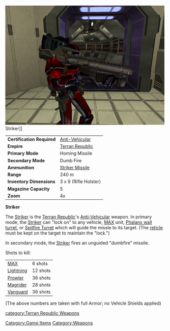 ![](images/PSScreenShot0332.jpg "fig:PSScreenShot0332.jpg") Striker\]\]

|                            |                                       |
| -------------------------- | ------------------------------------- |
| **Certification Required** | [Anti-Vehicular](../certifications/Anti-Vehicular.md)   |
| **Empire**                 | [Terran Republic](../etc/Terran_Republic.md) |
| **Primary Mode**           | Homing Missile                        |
| **Secondary Mode**         | Dumb Fire                             |
| **Ammunition**             | [Striker Missile](ammunition/Striker_Missile.md) |
| **Range**                  | 240 m                                 |
| **Inventory Dimensions**   | 3 x 9 (Rifle Holster)                 |
| **Magazine Capacity**      | 5                                     |
| **Zoom**                   | 4x                                    |

**Striker**

The [Striker](Striker.md) is the [Terran
Republic](../etc/Terran_Republic.md)'s
[Anti-Vehicular](../certifications/Anti-Vehicular.md) weapon. In primary mode, the
[Striker](Striker.md) can "lock on" to any vehicle,
[MAX](../items/Mechanized_Assault_Exo-Suit.md) unit, [Phalanx wall
turret](../items/Phalanx.md), or [Spitfire
Turret](Spitfire_Turret.md) which will guide the missle to its
target. (The [reticle](../terminology/Reticle.md) must be kept on the target to
maintain the "lock.")

In secondary mode, the [Striker](Striker.md) fires an unguided
"dumbfire" missile.

Shots to kill:

|                                       |          |
| ------------------------------------- | -------- |
| [MAX](../items/Mechanized_Assault_Exo-Suit.md) | 6 shots  |
| [Lightning](../vehicles/Lightning.md)             | 12 shots |
| [Prowler](../vehicles/Prowler.md)                 | 36 shots |
| [Magrider](../vehicles/Magrider.md)               | 28 shots |
| [Vanguard](../vehicles/Vanguard.md)               | 36 shots |

(The above numbers are taken with full Armor; no Vehicle Shields
applied)

[category:Terran Republic
Weapons](category:Terran_Republic_Weapons.md)

[Category:Game Items](Category:Game_Items.md)
[Category:Weapons](Category:Weapons.md)
